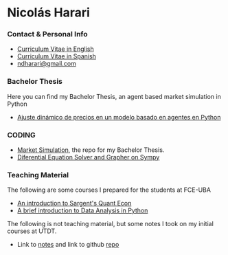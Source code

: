 # Nicolás Harari

### Contact & Personal Info

- [Curriculum Vitae in English](https://ndharari.github.io/ndharari/cv/CV%20Nicolas%20Harari%20English.pdf)
- [Curriculum Vitae in Spanish](https://ndharari.github.io/ndharari/cv/CV%20Nicolas%20Harari%20Espa%C3%B1ol.pdf)
- [ndharari@gmail.com](mailto:ndharari@gmail.com)

### Bachelor Thesis

Here you can find my Bachelor Thesis, an agent based market simulation in Python

 - [Ajuste dinámico de precios en un modelo basado en agentes en Python](https://ndharari.github.io/MarketSimulation/)

### CODING

- [Market Simulation](https://github.com/ndharari/MarketSimulation), the repo for my Bachelor Thesis.
- [Diferential Equation Solver and Grapher on Sympy](https://github.com/ndharari/diffeq)

### Teaching Material

The following are some courses I prepared for the students at FCE-UBA

- [An introduction to Sargent's Quant Econ](https://github.com/ndharari/ClaseSargent_1-11-2019)
- [A brief introduction to Data Analysis in Python](https://github.com/ndharari/ClaseDatos_29-10-2019)

The following is not teaching material, but some notes I took on my initial courses at UTDT.

- Link to [notes](https://ndharari.github.io/MateUTDT/) and link to github [repo](https://github.com/ndharari/MateUTDT)
